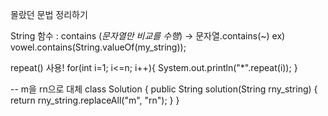 몰랐던 문법 정리하기 


String 함수 
: contains (*문자열만 비교를 수행*) -> 문자열.contains(~)  ex) vowel.contains(String.valueOf(my_string));   



                                                                                
repeat() 사용!
for(int i=1; i<=n; i++){
            System.out.println("*".repeat(i));
        }

-- m을 rn으로 대체
class Solution {
    public String solution(String rny_string) {
        return rny_string.replaceAll("m", "rn");
    }
}
